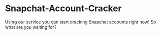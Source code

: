 # Snapchat-Account-Cracker
Using our service you can start cracking Snapchat accounts right now! So what are you waiting for?

